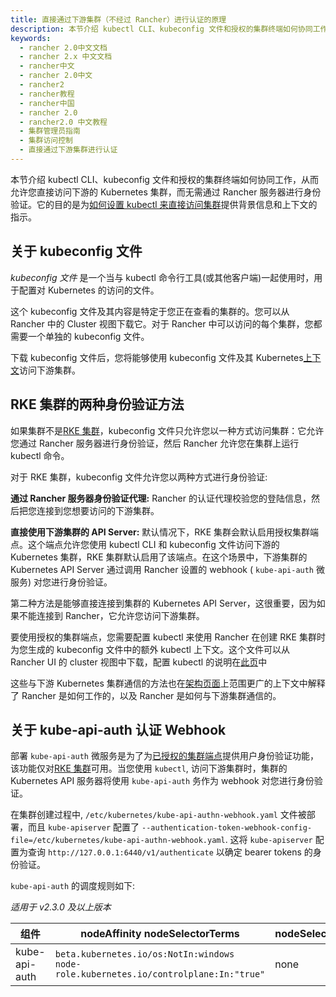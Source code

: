 ```yaml
---
title: 直接通过下游集群（不经过 Rancher）进行认证的原理
description: 本节介绍 kubectl CLI、kubeconfig 文件和授权的集群终端如何协同工作，从而允许您直接访问下游的 Kubernetes 集群，而无需通过 Rancher 服务器进行身份验证。它的目的是为如何设置 kubectl 来直接访问集群提供背景信息和上下文的指示。
keywords:
  - rancher 2.0中文文档
  - rancher 2.x 中文文档
  - rancher中文
  - rancher 2.0中文
  - rancher2
  - rancher教程
  - rancher中国
  - rancher 2.0
  - rancher2.0 中文教程
  - 集群管理员指南
  - 集群访问控制
  - 直接通过下游集群进行认证
---
```


本节介绍 kubectl CLI、kubeconfig 文件和授权的集群终端如何协同工作，从而允许您直接访问下游的 Kubernetes 集群，而无需通过 Rancher 服务器进行身份验证。它的目的是为[如何设置 kubectl 来直接访问集群](/docs/cluster-admin/cluster-access/kubectl/_index)提供背景信息和上下文的指示。

## 关于 kubeconfig 文件

_kubeconfig 文件_ 是一个当与 kubectl 命令行工具(或其他客户端)一起使用时，用于配置对 Kubernetes 的访问的文件。

这个 kubeconfig 文件及其内容是特定于您正在查看的集群的。您可以从 Rancher 中的 Cluster 视图下载它。对于 Rancher 中可以访问的每个集群，您都需要一个单独的 kubeconfig 文件。

下载 kubeconfig 文件后，您将能够使用 kubeconfig 文件及其 Kubernetes[上下文](https://kubernetes.io/docs/reference/kubectl/cheatsheet/#kubectl-context-and-configuration)访问下游集群。

## RKE 集群的两种身份验证方法

如果集群不是[RKE 集群](/docs/cluster-provisioning/rke-clusters/_index)，kubeconfig 文件只允许您以一种方式访问集群：它允许您通过 Rancher 服务器进行身份验证，然后 Rancher 允许您在集群上运行 kubectl 命令。

对于 RKE 集群，kubeconfig 文件允许您以两种方式进行身份验证:

**通过 Rancher 服务器身份验证代理:** Rancher 的认证代理校验您的登陆信息，然后把您连接到您想要访问的下游集群。

**直接使用下游集群的 API Server:** 默认情况下，RKE 集群会默认启用授权集群端点。这个端点允许您使用 kubectl CLI 和 kubeconfig 文件访问下游的 Kubernetes 集群，RKE 集群默认启用了该端点。在这个场景中，下游集群的 Kubernetes API Server 通过调用 Rancher 设置的 webhook ( `kube-api-auth` 微服务) 对您进行身份验证。

第二种方法是能够直接连接到集群的 Kubernetes API Server，这很重要，因为如果不能连接到 Rancher，它允许您访问下游集群。

要使用授权的集群端点，您需要配置 kubectl 来使用 Rancher 在创建 RKE 集群时为您生成的 kubeconfig 文件中的额外 kubectl 上下文。这个文件可以从 Rancher UI 的 cluster 视图中下载，配置 kubectl 的说明在[此页](/docs/cluster-admin/cluster-access/kubectl/_index)中

这些与下游 Kubernetes 集群通信的方法也在[架构页面](/docs/overview/architecture/_index)上范围更广的上下文中解释了 Rancher 是如何工作的，以及 Rancher 是如何与下游集群通信的。

## 关于 kube-api-auth 认证 Webhook

部署 `kube-api-auth` 微服务是为了为[已授权的集群端点](/docs/overview/architecture/_index)提供用户身份验证功能，该功能仅对[RKE 集群](/docs/cluster-provisioning/rke-clusters/_index)可用。当您使用 `kubectl`, 访问下游集群时，集群的 Kubernetes API 服务器将使用 `kube-api-auth` 务作为 webhook 对您进行身份验证。

在集群创建过程中, `/etc/kubernetes/kube-api-authn-webhook.yaml` 文件被部署，而且 `kube-apiserver` 配置了 `--authentication-token-webhook-config-file=/etc/kubernetes/kube-api-authn-webhook.yaml`. 这将 `kube-apiserver` 配置为查询 `http://127.0.0.1:6440/v1/authenticate` 以确定 bearer tokens 的身份验证。

`kube-api-auth` 的调度规则如下:

_适用于 v2.3.0 及以上版本_

| 组件          | nodeAffinity nodeSelectorTerms                                                             | nodeSelector | Tolerations       |
| ------------- | ------------------------------------------------------------------------------------------ | ------------ | ----------------- |
| kube-api-auth | `beta.kubernetes.io/os:NotIn:windows`<br/>`node-role.kubernetes.io/controlplane:In:"true"` | none         | `operator:Exists` |
